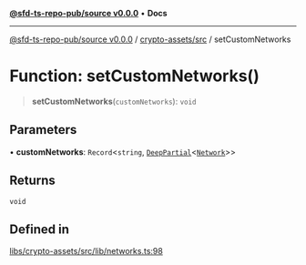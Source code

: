 [**@sfd-ts-repo-pub/source v0.0.0**](../../../README.md) • **Docs**

***

[@sfd-ts-repo-pub/source v0.0.0](../../../modules.md) / [crypto-assets/src](../README.md) / setCustomNetworks

# Function: setCustomNetworks()

> **setCustomNetworks**(`customNetworks`): `void`

## Parameters

• **customNetworks**: `Record`\<`string`, [`DeepPartial`](../type-aliases/DeepPartial.md)\<[`Network`](../interfaces/Network.md)\>\>

## Returns

`void`

## Defined in

[libs/crypto-assets/src/lib/networks.ts:98](https://github.com/Steadfast-Digital/sfd-ts-repo-pub/blob/7c03207a60081ee1420569768bbbd8451528de43/libs/crypto-assets/src/lib/networks.ts#L98)
